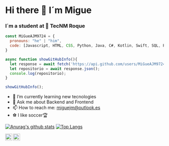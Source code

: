 # Hi there 👋 I´m Migue
### I´m a student at 🐐 TecNM Roque 

```javascript
const MiGueAJM9724 = {
  pronouns: "he" | "him",
  code: [Javascript, HTML, CSS, Python, Java, C#, Kotlin, Swift, SQL, PHP]
}

async function showGitHubInfo(){
  let response = await fetch('https://api.github.com/users/MiGueAJM9724/repos');
  let repositorio = await response.json();
  console.log(repositorio);
}

showGitHubInfo();
```
- 🌱 I’m currently learning new tecnologies
- 💬 Ask me about Backend and Frontend
- 📫 How to reach me: miguejm@outlook.es
- ⚽️ I like soccer🏆 

[![Anurag's github stats](https://github-readme-stats.vercel.app/api?username=MiGueAJM9724&show_icons=true&theme=dark)](https://github.com/anuraghazra/github-readme-stats) 
[![Top Langs](https://github-readme-stats.vercel.app/api/top-langs/?username=MiGueAJM9724&layout=compact&show_icons=true&theme=dark)](https://github.com/anuraghazra/github-readme-stats)

<a href="https://twitter.com/miguejm9724">
  <img align="left" alt="Hemant Joshi| Twitter" width="22px" src="https://cdn.jsdelivr.net/npm/simple-icons@v3/icons/twitter.svg" />
</a>
<a href="https://www.instagram.com/migueajm9724.js">
  <img align="left" alt="Instagram" width="22px" src="https://cdn.jsdelivr.net/npm/simple-icons@v3/icons/instagram.svg" />
</a>
